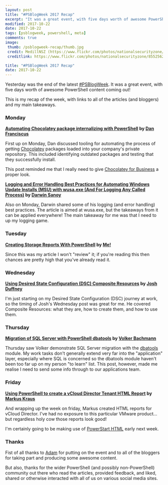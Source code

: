 ```yaml
---
layout: post
title: "#PSBlogWeek 2017 Recap"
excerpt: "It was a great event, with five days worth of awesome PowerShell content coming out!"
modified: 2017-10-22
date: 2017-10-22
tags: [psblogweek, powershell, meta]
comments: true
image:
 thumb: /psblogweek-recap/thumb.jpg
 credit: MedillNSZ (https://www.flickr.com/photos/nationalsecurityzone/)
 creditlink: https://www.flickr.com/photos/nationalsecurityzone/8552562622

title: "#PSBlogWeek 2017 Recap"
date: 2017-10-22
---
```


Yesterday was the end of the latest [#PSBlogWeek](http://psblogweek.com/). It was
a great event, with five days worth of awesome PowerShell content coming out!

This is my recap of the week, with links to all of the articles (and bloggers) and
my main takeaways.

### Monday

**[Automating Chocolatey package internalizing with PowerShell][Post 1] by
[Dan Franciscus](https://twitter.com/dan_franciscus)**

First up on Monday, Dan discussed tooling for automating the process of getting
[Chocolatey](https://chocolatey.org/) packages loaded into your company's private
repository. This included identifying outdated packages and testing that they
successfully install.

This post reminded me that I really need to give [Chocolatey for Business](https://chocolatey.org/pricing)
a proper look.

**[Logging and Error Handling Best Practices for Automating Windows Update Installs
(MSU) with wusa.exe (And For Logging Any Called Process)][Post 2] by
[Darwin Sanoy](https://twitter.com/DarwinTheorizes)**

Also on Monday, Darwin shared some of his logging (and error handling) best practices.
The article is aimed at wusa.exe, but the takeaways from it can be applied everywhere!
The main takeaway for me was that I need to up my logging game.

### Tuesday

**[Creating Storage Reports With PowerShell][Post 3] by [Me!](https://twitter.com/WindosNZ)**

Since this was my article I won't "review" it; if you're reading this then chances are
pretty high that you've already read it.

### Wednesday

**[Using Desired State Configuration (DSC) Composite Resources][Post 4] by
[Josh Duffney](https://twitter.com/joshduffney)**

I'm just starting on my Desired State Configuration (DSC) journey at work, so the timing
of Josh's Wednesday post was great for me. He covered Composite Resources: what they are,
how to create them, and how to use them.

### Thursday

**[Migration of SQL Server with PowerShell dbatools][Post 5] by
[Volker Bachmann](https://twitter.com/VolkerBachmann)**

Thursday saw Volker demonstrate SQL Server migration with the [dbatools](https://dbatools.io/) module.
My work tasks don't generally extend very far into the "application" layer, especially
where SQL is concerned so the dbatools module haven't been too far up on my person "to learn"
list. This post, however, made me realise I need to send some info through to our
applications team.

### Friday

**[Using PowerShell to create a vCloud Director Tenant HTML Report][Post 6] by
[Markus Kraus](https://twitter.com/vMarkus_K/)**

And wrapping up the week on friday, Markus created HTML reports for vCloud Director. I've
had no exposure to this particular VMware product... but regardless holy cow those reports
look good!

I'm certainly going to be making use of [PowerStart HTML](https://github.com/tdewin/randomsamples/tree/master/powerstarthtml)
early next week.

### Thanks

Fist of all thanks to [Adam](https://twitter.com/adbertram) for putting on the event and to
all of the bloggers for taking part and producing some awesome content.

But also, thanks for the wider PowerShell (and possibly non-PowerShell) community out there
who read the articles, provided feedback, and liked, shared or otherwise interacted with all
of us on various social media sites.

[Post 1]: https://winsysblog.com/2017/10/automating-chocolatey-package-internalizing-with-powershell.html
[Post 2]: https://cloudywindows.io/post/logging-and-error-handling-best-practices-for-automating-windows-update-installs-msu-with-wusa.exe-and-for-logging-any-called-process/
[Post 3]: https://king.geek.nz/2017/10/17/powershell-storage-report/
[Post 4]: http://duffney.io/UsingDscCompositeResources
[Post 5]: http://blog.volkerbachmann.de/2017/10/19/migration-of-sql-server-with-powershell-dbatools/
[Post 6]: https://mycloudrevolution.com/2017/10/09/using-powershell-to-create-a-vcloud-director-tenant-html-report/
